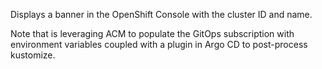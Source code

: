 Displays a banner in the OpenShift Console with the cluster ID and name.

Note that is leveraging ACM to populate the GitOps subscription with environment variables coupled with a plugin in Argo CD to post-process kustomize.